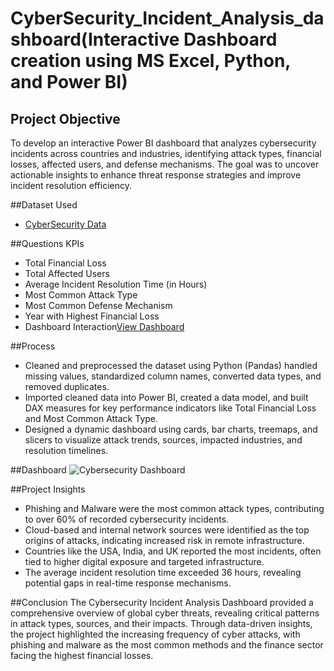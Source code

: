 # CyberSecurity_Incident_Analysis_dashboard(Interactive Dashboard creation using MS Excel, Python, and Power BI)

## Project Objective
To develop an interactive Power BI dashboard that analyzes cybersecurity incidents across countries and industries, identifying attack types, financial losses, affected users, and defense mechanisms. The goal was to uncover actionable insights to enhance threat response strategies and improve incident resolution efficiency.

##Dataset Used
- <a href="https://github.com/VishalMakwana1833/CyberSecurity_Incident_Analysis_dashboard/blob/main/Cybersecurity_data.csv">CyberSecurity Data</a>

##Questions KPIs
- Total Financial Loss
- Total Affected Users
- Average Incident Resolution Time (in Hours)
- Most Common Attack Type
- Most Common Defense Mechanism
- Year with Highest Financial Loss
- Dashboard Interaction<a href="https://github.com/VishalMakwana1833/CyberSecurity_Incident_Analysis_dashboard/blob/main/Cybersecurity%20Dashboard.jpg">View Dashboard</a>

##Process
- Cleaned and preprocessed the dataset using Python (Pandas) handled missing values, standardized column names, converted data types, and removed duplicates.
- Imported cleaned data into Power BI, created a data model, and built DAX measures for key performance indicators like Total Financial Loss and Most Common Attack Type.
- Designed a dynamic dashboard using cards, bar charts, treemaps, and slicers to visualize attack trends, sources, impacted industries, and resolution timelines.

##Dashboard
![Cybersecurity Dashboard](https://github.com/user-attachments/assets/090e3129-4943-4600-9c95-8d24ee91db00)


##Project Insights
- Phishing and Malware were the most common attack types, contributing to over 60% of recorded cybersecurity incidents.
- Cloud-based and internal network sources were identified as the top origins of attacks, indicating increased risk in remote infrastructure.
- Countries like the USA, India, and UK reported the most incidents, often tied to higher digital exposure and targeted infrastructure.
- The average incident resolution time exceeded 36 hours, revealing potential gaps in real-time response mechanisms.

##Conclusion
The Cybersecurity Incident Analysis Dashboard provided a comprehensive overview of global cyber threats, revealing critical patterns in attack types, sources, and their impacts. Through data-driven insights, the project highlighted the increasing frequency of cyber attacks, with phishing and malware as the most common methods and the finance sector facing the highest financial losses.

